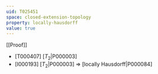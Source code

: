 ```yaml
---
uid: T025451
space: closed-extension-topology
property: locally-hausdorff
value: true
---
```

[[Proof]]

* [T000407] [$T_2$|P000003]
* [I000193] [$T_2$|P000003] => [locally Hausdorff|P000084]

